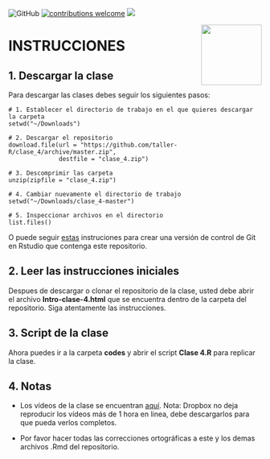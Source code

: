 ![GitHub](https://img.shields.io/github/license/taller-R/clase_4) [![contributions welcome](https://img.shields.io/badge/contributions-welcome-brightgreen.svg?style=flat)](https://github.com/taller-R/clase_4/issues) ![](https://img.shields.io/github/followers/taller-R?style=social)

<img src="https://avatars0.githubusercontent.com/u/69440432?s=400&u=96b3e58c713578b563d5c3d3c259f34965ac8e33&v=4" align="right" width=120 height=120 alt="" />

# INSTRUCCIONES


## 1. Descargar la clase

Para descargar las clases debes seguir los siguientes pasos:

```{r}
# 1. Establecer el directorio de trabajo en el que quieres descargar la carpeta
setwd("~/Downloads")

# 2. Descargar el repositorio
download.file(url = "https://github.com/taller-R/clase_4/archive/master.zip", 
              destfile = "clase_4.zip")

# 3. Descomprimir las carpeta
unzip(zipfile = "clase_4.zip")

# 4. Cambiar nuevamente el directorio de trabajo
setwd("~/Downloads/clase_4-master")

# 5. Inspeccionar archivos en el directorio 
list.files()
```
O puede seguir [estas](https://eduard-martinez.github.io/blog/github/clonar_github.html) instruciones para crear una versión de control de Git en Rstudio que contenga este repositorio.  



## 2. Leer las instrucciones iniciales

Despues de descargar o clonar el repositorio de la clase, usted debe abrir el archivo **Intro-clase-4.html** que se encuentra dentro de la carpeta del repositorio. Siga atentamente las instrucciones.



## 3. Script de la clase

Ahora puedes ir a la carpeta **codes** y abrir el script **Clase 4.R** para replicar la clase.

## 4. Notas
* Los vídeos de la clase se encuentran [aquí](https://www.dropbox.com/sh/w96qlpd2jgqaprn/AABpQjwE3GS5SfTAsl1wXfyTa?dl=0). Nota: Dropbox no deja reproducir los vídeos más de 1 hora en linea, debe descargarlos para que pueda verlos completos.

* Por favor hacer todas las correcciones ortográficas a este y los demas archivos .Rmd del repositorio.
